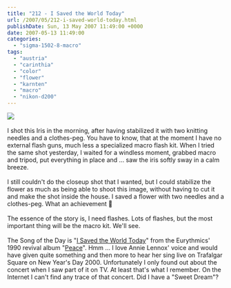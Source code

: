 ```yaml
---
title: "212 - I Saved the World Today"
url: /2007/05/212-i-saved-world-today.html
publishDate: Sun, 13 May 2007 11:49:00 +0000
date: 2007-05-13 11:49:00
categories: 
  - "sigma-1502-8-macro"
tags: 
  - "austria"
  - "carinthia"
  - "color"
  - "flower"
  - "karnten"
  - "macro"
  - "nikon-d200"
---
```

<a href="https://d25zfm9zpd7gm5.cloudfront.net/1200x1200/2007/20070513_085140_ps.jpg"><img src="https://d25zfm9zpd7gm5.cloudfront.net/0600x0600/2007/20070513_085140_ps.jpg"/></a><br/><br/>I shot this Iris in the morning, after having stabilized it with two knitting needles and a clothes-peg. You have to know, that at the moment I have no external flash guns, much less a specialized macro flash kit. When I tried the same shot yesterday, I waited for a windless moment, grabbed macro and tripod, put everything in place and ... saw the iris softly sway in a calm breeze.<br/><br/>I still couldn't do the closeup shot that I wanted, but I could stabilize the flower as much as being able to shoot this image, without having to cut it and make the shot inside the house. I saved a flower with two needles and a clothes-peg. What an achievement 🙂<br/><br/>The essence of the story is, I need flashes. Lots of flashes, but the most important thing will be the macro kit. We'll see.<br/><br/>The Song of the Day is "<a href="http://www.lyricshornet.com/632214/Eurithmics-I-Saved-The-World-Today-Lyrics" target="_blank">I Saved the World Today</a>" from the Eurythmics' 1990 revival album "<a href="http://www.amazon.com/Peace-Eurythmics/dp/B00001T3GA" target="_blank">Peace</a>". Hmm ... I love Annie Lennox' voice and would have given quite something and then more to hear her sing live on Trafalgar Square on New Year's Day 2000. Unfortunately I only found out about the concert when I saw part of it on TV. At least that's what I remember. On the Internet I can't find any trace of that concert. Did I have a "Sweet Dream"?
